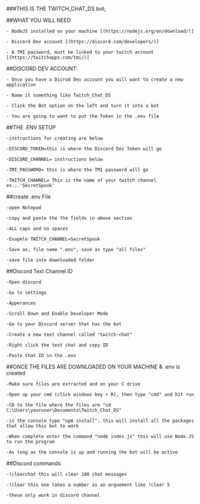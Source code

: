 ###THIS IS THE TWITCH_CHAT_DS bot;

##WHAT YOU WILL NEED

    - NodeJS installed on your machine [(https://nodejs.org/en/download/)]

    - Discord Dev account [(https://discord.com/developers/)]

    - A TMI password, must be linked to your twitch account [(https://twitchapps.com/tmi/)]

##DISCORD DEV ACCOUNT:


    - Once you have a Dicrod Dev account you will want to create a new application 

    - Name it something like Twitch_Chat_DS

    - Click the Bot option on the left and turn it into a bot

    - You are going to want to put the Token in the .env file

##THE .ENV SETUP 
    
    -instructions for creating are below

    -DISCORD_TOKEN=this is where the Discord Dev Token will go
    
    -DISCORD_CHANNEL= instructions below
    
    -TMI_PASSWORD= this is where the TMI password will go
    
    -TWITCH_CHANNEL= This is the name of your twitch channel ex...'SecretSpook'


##create .env File

    -open Notepad 

    -copy and paste the the fields in above section

    -ALL caps and no spaces

    -Exapmle TWITCH_CHANNEL=SecretSpook

    -Save as, file name ".env", save as type "all files"

    -save file into downloaded folder


##Discord Text Channel ID
    
    -Open discord

    -Go to settings

    -Apperances

    -Scroll Down and Enable Developer Mode 

    -Go to your Discord server that has the bot

    -Create a new text channel called "twitch-chat"

    -Right click the text chat and copy ID

    -Paste that ID in the .env 

##ONCE THE FILES ARE DOWNLOADED ON YOUR MACHINE & .env is created 

    -Make sure files are extracted and on your C drive

    -Open up your cmd (click windows key + R), then type "cmd" and hit run

    -CD to the file where the files are "cd C:\Users\youruser\Documents\Twitch_Chat_DS"

    -in the console type "npm install". this will install all the packages that allow this bot to work

    -When complete enter the command "node index.js" this will use Node.JS to run the program

    -As long as the console is up and running the bot will be active

##Discord commands

    -!clearchat this will clear 100 chat messages

    -!clear this one takes a number as an arguement like !clear 5

    -these only work in discord channel